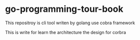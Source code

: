 # go-programming-tour-book

This repositroy is cli tool writen by golang use cobra framework

This is write for learn the architecture the design for corbra 